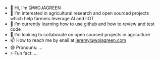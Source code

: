 - 👋 Hi, I’m @WOJAGREEN
- 👀 I’m interested in agricultural research and open sourced projects which help farmers leverage AI and IIOT 
- 🌱 I’m currently learning how to use github and how to review and test code
- 💞️ I’m looking to collaborate on open sourced projects in agriculture
- 📫 How to reach me by enail at jeremy@wojagreen.com
- 😄 Pronouns: ...
- ⚡ Fun fact: ...

<!---
WOJAGREEN/WOJAGREEN is a ✨ special ✨ repository because its `README.md` (this file) appears on your GitHub profile.
You can click the Preview link to take a look at your changes.
--->
